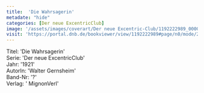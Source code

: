```yaml
---
title:  'Die Wahrsagerin'
metadate: "hide"
categories: [Der neue ExcentricClub]
image: '/assets/images/coverart/Der neue Excentric-Club/1192222989_00000010.jpg'
visit: 'https://portal.dnb.de/bookviewer/view/1192222989#page/n0/mode/2up'
---
```

Titel: 'Die Wahrsagerin' <br>
Serie: 'Der neue ExcentricClub' <br>
Jahr: '1921' <br>
AutorIn: 'Walter Gernsheim' <br>
Band-Nr: '?' <br>
Verlag: ' MignonVerl'